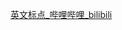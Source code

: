 [英文标点\_哔哩哔哩\_bilibili](https://www.bilibili.com/video/BV1XY411J7aG?p=29&vd_source=a31fe6f534758f0c32d7f38215afcc7a)